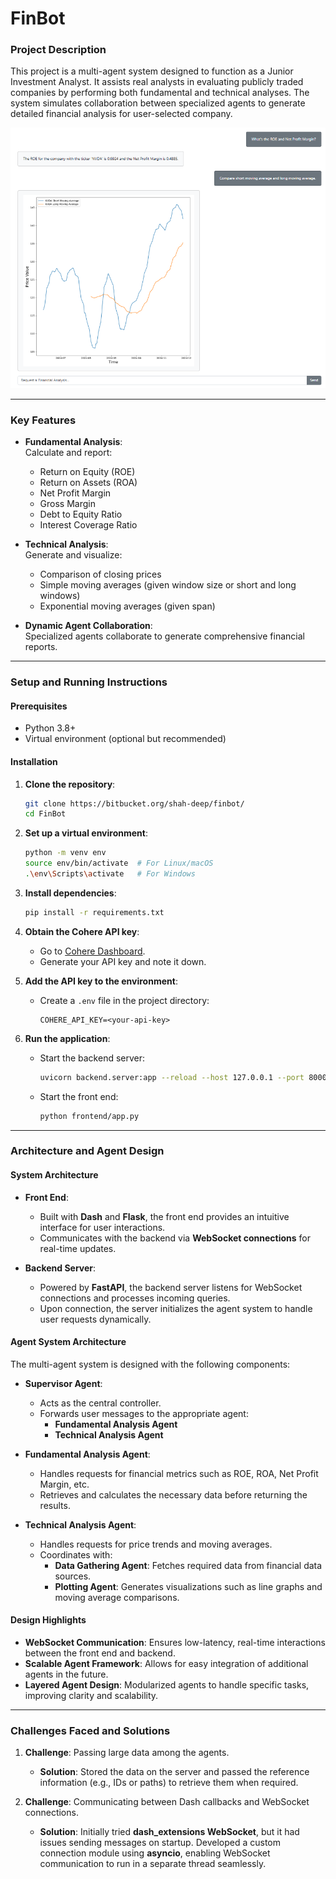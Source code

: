 # FinBot 

### Project Description  
This project is a multi-agent system designed to function as a Junior Investment Analyst. It assists real analysts in evaluating publicly traded companies by performing both fundamental and technical analyses. The system simulates collaboration between specialized agents to generate detailed financial analysis for user-selected company.  

![example](./media/example.png)

---

### Key Features  
- **Fundamental Analysis**:  
  Calculate and report:  
    - Return on Equity (ROE)  
    - Return on Assets (ROA)  
    - Net Profit Margin  
    - Gross Margin  
    - Debt to Equity Ratio  
    - Interest Coverage Ratio  

- **Technical Analysis**:  
  Generate and visualize:  
    - Comparison of closing prices  
    - Simple moving averages (given window size or short and long windows)  
    - Exponential moving averages (given span)

- **Dynamic Agent Collaboration**:  
  Specialized agents collaborate to generate comprehensive financial reports.  

---

### Setup and Running Instructions  

#### Prerequisites  
- Python 3.8+  
- Virtual environment (optional but recommended)  

#### Installation  
1. **Clone the repository**:  
   ```bash  
   git clone https://bitbucket.org/shah-deep/finbot/
   cd FinBot  
   ```  

2. **Set up a virtual environment**:  
   ```bash  
   python -m venv env  
   source env/bin/activate  # For Linux/macOS  
   .\env\Scripts\activate   # For Windows  
   ```  

3. **Install dependencies**:  
   ```bash  
   pip install -r requirements.txt  
   ```  

4. **Obtain the Cohere API key**:  
   - Go to [Cohere Dashboard](https://dashboard.cohere.com/api-keys).  
   - Generate your API key and note it down.  

5. **Add the API key to the environment**:  
   - Create a `.env` file in the project directory:  
     ```plaintext  
     COHERE_API_KEY=<your-api-key>  
     ```  

6. **Run the application**:  
   - Start the backend server:  
     ```bash  
     uvicorn backend.server:app --reload --host 127.0.0.1 --port 8000
     ```  
   - Start the front end:  
     ```bash  
     python frontend/app.py  
     ```  

---

### Architecture and Agent Design  

#### System Architecture  
- **Front End**:  
  - Built with **Dash** and **Flask**, the front end provides an intuitive interface for user interactions.  
  - Communicates with the backend via **WebSocket connections** for real-time updates.  

- **Backend Server**:  
  - Powered by **FastAPI**, the backend server listens for WebSocket connections and processes incoming queries.  
  - Upon connection, the server initializes the agent system to handle user requests dynamically.  

#### Agent System Architecture  
The multi-agent system is designed with the following components:  

- **Supervisor Agent**:  
  - Acts as the central controller.  
  - Forwards user messages to the appropriate agent:  
    - **Fundamental Analysis Agent**  
    - **Technical Analysis Agent**  

- **Fundamental Analysis Agent**:  
  - Handles requests for financial metrics such as ROE, ROA, Net Profit Margin, etc.  
  - Retrieves and calculates the necessary data before returning the results.  

- **Technical Analysis Agent**:  
  - Handles requests for price trends and moving averages.  
  - Coordinates with:  
    - **Data Gathering Agent**: Fetches required data from financial data sources.  
    - **Plotting Agent**: Generates visualizations such as line graphs and moving average comparisons.  

#### Design Highlights  
- **WebSocket Communication**: Ensures low-latency, real-time interactions between the front end and backend.  
- **Scalable Agent Framework**: Allows for easy integration of additional agents in the future.  
- **Layered Agent Design**: Modularized agents to handle specific tasks, improving clarity and scalability.  

---

### Challenges Faced and Solutions  

1. **Challenge**: Passing large data among the agents.  
   - **Solution**: Stored the data on the server and passed the reference information (e.g., IDs or paths) to retrieve them when required.  

2. **Challenge**: Communicating between Dash callbacks and WebSocket connections.  
   - **Solution**: Initially tried **dash_extensions WebSocket**, but it had issues sending messages on startup. Developed a custom connection module using **asyncio**, enabling WebSocket communication to run in a separate thread seamlessly.  
